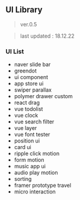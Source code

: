 ## UI Library

> ver.0.5   
 
> last updated : 18.12.22
 
### UI List
- naver slide bar 
- greendot
- ui component
- app store ui
- swiper parallax
- polymer drawer custom 
- react drag
- vue todolist
- vue clock
- vue search filter
- vue layer
- vue font tester
- position ui
- card ui
- ripple click motion
- form motion
- music app ui
- audio play motion
- sorting
- framer prototype travel
- micro interaction
   
 
